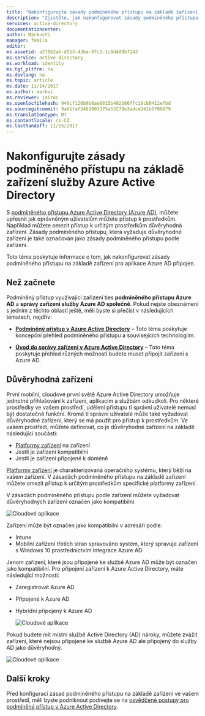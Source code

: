 ```yaml
---
title: "Nakonfigurujte zásady podmíněného přístupu na základě zařízení služby Azure Active Directory | Microsoft Docs"
description: "Zjistěte, jak nakonfigurovat zásady podmíněného přístupu na základě zařízení služby Azure Active Directory."
services: active-directory
documentationcenter: 
author: MarkusVi
manager: femila
editor: 
ms.assetid: a27862a6-d513-43ba-97c1-1c0d400bf243
ms.service: active-directory
ms.workload: identity
ms.tgt_pltfrm: na
ms.devlang: na
ms.topic: article
ms.date: 11/14/2017
ms.author: markvi
ms.reviewer: jairoc
ms.openlocfilehash: 949cf120b9b0ae0815b492166ffc19cb0412efbd
ms.sourcegitcommit: 9a61faf3463003375a53279e3adce241b5700879
ms.translationtype: MT
ms.contentlocale: cs-CZ
ms.lasthandoff: 11/15/2017
---
```

# <a name="configure-azure-active-directory-device-based-conditional-access-policies"></a>Nakonfigurujte zásady podmíněného přístupu na základě zařízení služby Azure Active Directory

S [podmíněného přístupu Azure Active Directory (Azure AD)](active-directory-conditional-access-azure-portal.md), můžete upřesnit jak oprávněným uživatelům můžete přístup k prostředkům. Například můžete omezit přístup k určitým prostředkům důvěryhodná zařízení. Zásady podmíněného přístupu, která vyžaduje důvěryhodné zařízení je také označován jako zásady podmíněného přístupu podle zařízení.

Toto téma poskytuje informace o tom, jak nakonfigurovat zásady podmíněného přístupu na základě zařízení pro aplikace Azure AD připojen. 


## <a name="before-you-begin"></a>Než začnete

Podmíněný přístup využívající zařízení ties **podmíněného přístupu Azure AD** a **správy zařízení služby Azure AD společně**. Pokud nejste obeznámeni s jedním z těchto oblastí ještě, měli byste si přečíst v následujících tématech, nejdřív:

- **[Podmíněný přístup v Azure Active Directory](active-directory-conditional-access-azure-portal.md)**  – Toto téma poskytuje koncepční přehled podmíněného přístupu a souvisejících technologiím.

- **[Úvod do správy zařízení v Azure Active Directory](device-management-introduction.md)**  – Toto téma poskytuje přehled různých možností budete muset připojit zařízení s Azure AD. 


## <a name="trusted-devices"></a>Důvěryhodná zařízení

První mobilní, cloudové první světě Azure Active Directory umožňuje jednotné přihlašování k zařízení, aplikacím a službám odkudkoli. Pro některé prostředky ve vašem prostředí, udělení přístupu ti správní uživatelé nemusí být dostatečně funkční. Kromě ti správní uživatelé může také vyžadovat důvěryhodné zařízení, který se má použít pro přístup k prostředkům. Ve vašem prostředí, můžete definovat, co je důvěryhodné zařízení na základě následující součásti:

- [Platformy zařízení](active-directory-conditional-access-azure-portal.md#device-platforms) na zařízení
- Jestli je zařízení kompatibilní
- Jestli je zařízení připojené k doméně 

[Platformy zařízení](active-directory-conditional-access-azure-portal.md#device-platforms) je charakterizovaná operačního systému, který běží na vašem zařízení. V zásadách podmíněného přístupu na základě zařízení můžete omezit přístup k určitým prostředkům specifické platformy zařízení.



V zásadách podmíněného přístupu podle zařízení můžete vyžadovat důvěryhodných zařízení označen jako kompatibilní.

![Cloudové aplikace](./media/active-directory-conditional-access-policy-connected-applications/24.png)

Zařízení může být označen jako kompatibilní v adresáři podle:

- Intune 
- Mobilní zařízení třetích stran spravováno systém, který spravuje zařízení s Windows 10 prostřednictvím integrace Azure AD 
 
  

Jenom zařízení, které jsou připojené ke službě Azure AD může být označen jako kompatibilní. Pro připojení zařízení k Azure Active Directory, máte následující možnosti: 

- Zaregistrovat Azure AD
- Připojené k Azure AD
- Hybridní připojený k Azure AD

    ![Cloudové aplikace](./media/active-directory-conditional-access-policy-connected-applications/26.png)

Pokud budete mít místní službě Active Directory (AD) nároky, můžete zvážit zařízení, které nejsou připojené ke službě Azure AD ale připojený do služby AD jako důvěryhodný.

![Cloudové aplikace](./media/active-directory-conditional-access-policy-connected-applications/25.png)


## <a name="next-steps"></a>Další kroky

Před konfigurací zásad podmíněného přístupu na základě zařízení ve vašem prostředí, měli byste podniknout podívejte se na [osvědčené postupy pro podmíněný přístup v Azure Active Directory](active-directory-conditional-access-best-practices.md).

